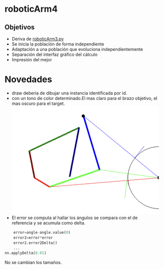 # roboticArm4

## Objetivos
* Deriva de [roboticArm3.py](roboticArm3.md)
* Se inicia la población de forma independiente
* Adaptación a una población que evoluciona independientemente
* Separación del interfaz gráfico del cálculo
* Impresión del mejor

# Novedades
* draw debería de dibujar una instancia identificada por id. 
* con un tono de color determinado.El mas claro para el brazo objetivo, el mas oscuro para el target.
![Tono color](assets/image.png)
* El error se computa al hallar los ángulos se compara con el de referencia y se acumula como delta.
```python
    error=angle-angle.value(0)
    error2=error*error
    error2.error2Delta()
    ...
nn.applyDelta(0.01)
```
No se cambian los tamaños.